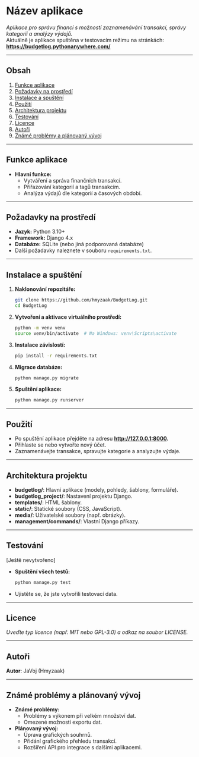 # Název aplikace
*Aplikace pro správu financí s možností zaznamenávání transakcí, správy kategorií a analýzy výdajů.*\
Aktuálně je aplikace spuštěna v testovacím režimu na stránkách: **https://budgetlog.pythonanywhere.com/**

---

## Obsah
1. [Funkce aplikace](#funkce-aplikace)
2. [Požadavky na prostředí](#požadavky-na-prostředí)
3. [Instalace a spuštění](#instalace-a-spuštění)
4. [Použití](#použití)
5. [Architektura projektu](#architektura-projektu)
6. [Testování](#testování)
7. [Licence](#licence)
8. [Autoři](#autoři)
9. [Známé problémy a plánovaný vývoj](#známé-problémy-a-plánovaný-vývoj)

---

## Funkce aplikace
- **Hlavní funkce:**
  - Vytváření a správa finančních transakcí.
  - Přiřazování kategorií a tagů transakcím.
  - Analýza výdajů dle kategorií a časových období.

---

## Požadavky na prostředí
- **Jazyk:** Python 3.10+
- **Framework:** Django 4.x
- **Databáze:** SQLite (nebo jiná podporovaná databáze)
- Další požadavky naleznete v souboru `requirements.txt`.

---

## Instalace a spuštění
1. **Naklonování repozitáře:**
   ```bash
   git clone https://github.com/hmyzaak/BudgetLog.git
   cd BudgetLog

2. **Vytvoření a aktivace virtuálního prostředí:**
   ```bash
   python -m venv venv
   source venv/bin/activate  # Na Windows: venv\Scripts\activate

3. **Instalace závislostí:**
   ```bash
   pip install -r requirements.txt
   
4. **Migrace databáze:**
    ```bash
    python manage.py migrate

5. **Spuštění aplikace:**
    ```bash
    python manage.py runserver

---

## Použití
- Po spuštění aplikace přejděte na adresu **http://127.0.0.1:8000.**
- Přihlaste se nebo vytvořte nový účet.
- Zaznamenávejte transakce, spravujte kategorie a analyzujte výdaje.

---

## Architektura projektu
- **budgetlog/**: Hlavní aplikace (modely, pohledy, šablony, formuláře).
- **budgetlog_project/**: Nastavení projektu Django.
- **templates/**: HTML šablony.
- **static/**: Statické soubory (CSS, JavaScript).
- **media/**: Uživatelské soubory (např. obrázky).
- **management/commands/**: Vlastní Django příkazy.

---

## Testování
[Ještě nevytvořeno]
- **Spuštění všech testů:**
    ```bash
    python manage.py test
- Ujistěte se, že jste vytvořili testovací data.

---

## Licence
*Uveďte typ licence (např. MIT nebo GPL-3.0) a odkaz na soubor LICENSE.*

---

## Autoři
**Autor**: JaVoj (Hmyzaak)

---

## Známé problémy a plánovaný vývoj
- **Známé problémy:**
  - Problémy s výkonem při velkém množství dat.
  - Omezené možnosti exportu dat.
- **Plánovaný vývoj:**
  - Úprava grafických souhrnů.
  - Přidání grafického přehledu transakcí.
  - Rozšíření API pro integrace s dalšími aplikacemi.